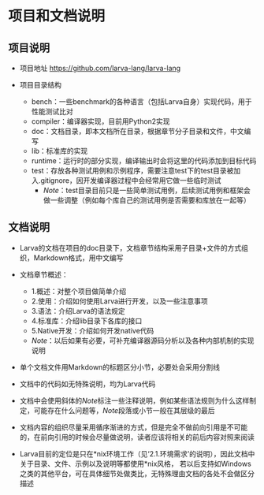 # **项目和文档说明**

## **项目说明**

* 项目地址
<https://github.com/larva-lang/larva-lang>

* 项目目录结构
    * bench：一些benchmark的各种语言（包括Larva自身）实现代码，用于性能测试比对
    * compiler：编译器实现，目前用Python2实现
    * doc：文档目录，即本文档所在目录，根据章节分子目录和文件，中文编写
    * lib：标准库的实现
    * runtime：运行时的部分实现，编译输出时会将这里的代码添加到目标代码
    * test：存放各种测试用例和示例程序，需要注意test下的test目录被加入.gitignore，因开发编译器过程中会经常用它做一些临时测试
        * *Note*：test目录目前只是一些简单测试用例，后续测试用例和框架会做一些调整（例如每个库自己的测试用例是否需要和库放在一起等）

## **文档说明**

* Larva的文档在项目的doc目录下，文档章节结构采用子目录+文件的方式组织，Markdown格式，用中文编写

* 文档章节概述：
    * 1.概述：对整个项目做简单介绍
    * 2.使用：介绍如何使用Larva进行开发，以及一些注意事项
    * 3.语法：介绍Larva的语法规定
    * 4.标准库：介绍lib目录下各库的接口
    * 5.Native开发：介绍如何开发native代码
    * *Note*：以后如果有必要，可补充编译器源码分析以及各种内部机制的实现说明

* 单个文档文件用Markdown的标题区分小节，必要处会采用分割线

* 文档中的代码如无特殊说明，均为Larva代码

* 文档中会使用斜体的*Note*标注一些注释说明，例如某些语法规则为什么这样制定，可能存在什么问题等，*Note*段落或小节一般在其层级的最后

* 文档内容的组织尽量采用循序渐进的方式，但是完全不做前向引用是不可能的，在前向引用的时候会尽量做说明，读者应该将相关的前后内容对照来阅读

* Larva目前的定位是只在\*nix环境工作（见‘2.1.环境需求’的说明），因此文档中关于目录、文件、示例以及说明等都使用\*nix风格，
若以后支持如Windows之类的其他平台，可在具体细节处做类比，无特殊理由文档的各处不会做区分描述
